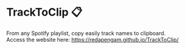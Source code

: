 # TrackToClip 📋

From any Spotify playlist, copy easily track names to clipboard. <br/>
Access the website here: https://redapengam.github.io/TrackToClip/
